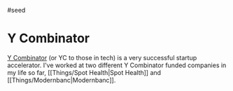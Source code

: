 #seed
# Y Combinator

[Y Combinator](https://ycombinator.com) (or YC to those in tech) is a very successful startup accelerator. I've worked at two different Y Combinator funded companies in my life so far, [[Things/Spot Health|Spot Health]] and [[Things/Modernbanc|Modernbanc]].